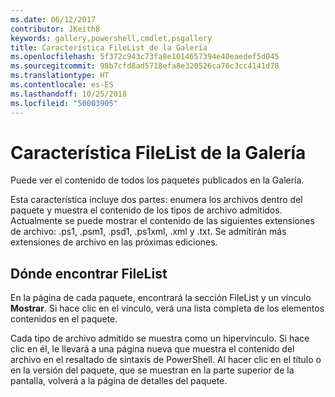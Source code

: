 ```yaml
---
ms.date: 06/12/2017
contributor: JKeithB
keywords: gallery,powershell,cmdlet,psgallery
title: Característica FileList de la Galería
ms.openlocfilehash: 5f372c943c73fa8e1014657394e40eaedef5d045
ms.sourcegitcommit: 98b7cfd8ad5718efa8e320526ca76c3cc4141d78
ms.translationtype: HT
ms.contentlocale: es-ES
ms.lasthandoff: 10/25/2018
ms.locfileid: "50003905"
---
```

# <a name="filelist-feature-in-the-gallery"></a>Característica FileList de la Galería

Puede ver el contenido de todos los paquetes publicados en la Galería.

Esta característica incluye dos partes: enumera los archivos dentro del paquete y muestra el contenido de los tipos de archivo admitidos. Actualmente se puede mostrar el contenido de las siguientes extensiones de archivo: .ps1, .psm1, .psd1, .ps1xml, .xml y .txt. Se admitirán más extensiones de archivo en las próximas ediciones.

## <a name="where-to-find-filelist"></a>Dónde encontrar FileList

En la página de cada paquete, encontrará la sección FileList y un vínculo **Mostrar**. Si hace clic en el vínculo, verá una lista completa de los elementos contenidos en el paquete.

Cada tipo de archivo admitido se muestra como un hipervínculo. Si hace clic en él, le llevará a una página nueva que muestra el contenido del archivo en el resaltado de sintaxis de PowerShell. Al hacer clic en el título o en la versión del paquete, que se muestran en la parte superior de la pantalla, volverá a la página de detalles del paquete.
